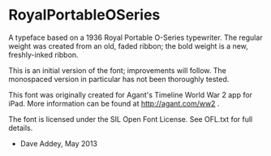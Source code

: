 RoyalPortableOSeries
====================

A typeface based on a 1936 Royal Portable O-Series typewriter. The regular weight was created from an old, faded ribbon; the bold weight is a new, freshly-inked ribbon.

This is an initial version of the font; improvements will follow. The monospaced version in particular has not been thoroughly tested.

This font was originally created for Agant's Timeline World War 2 app for iPad. More information can be found at http://agant.com/ww2 .

The font is licensed under the SIL Open Font License. See OFL.txt for full details.

- Dave Addey, May 2013
